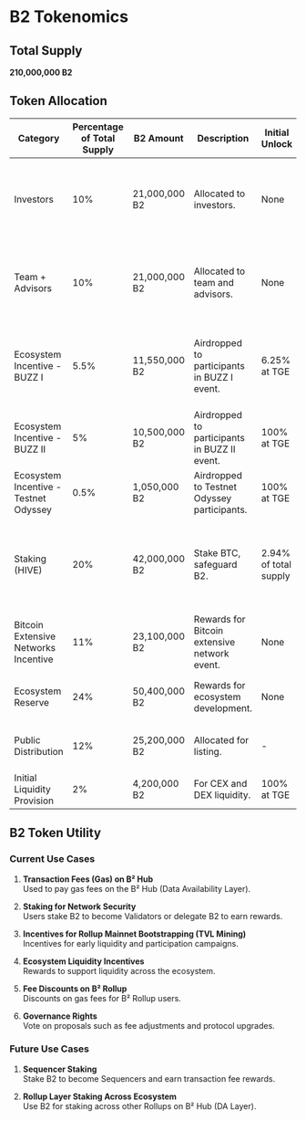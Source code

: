 
# B2 Tokenomics

## Total Supply
**210,000,000 B2**

## Token Allocation

| Category                             | Percentage of Total Supply | B2 Amount         | Description                                                              | Initial Unlock        | Release Schedule                                       |
|--------------------------------------|-----------------------------|-------------------|---------------------------------------------------------------------------|------------------------|--------------------------------------------------------|
| Investors                            | 10%                         | 21,000,000 B2     | Allocated to investors.                                                   | None                   | Cliff: 12 months; Linear Monthly Release: 25 months    |
| Team + Advisors                      | 10%                         | 21,000,000 B2     | Allocated to team and advisors.                                           | None                   | Cliff: 12 months; Linear Monthly Release: 36 months    |
| Ecosystem Incentive - BUZZ I         | 5.5%                        | 11,550,000 B2     | Airdropped to participants in BUZZ I event.                               | 6.25% at TGE           | Remaining over 4 months: 50%, 25%, 12.5%, 6.25%        |
| Ecosystem Incentive - BUZZ II        | 5%                          | 10,500,000 B2     | Airdropped to participants in BUZZ II event.                              | 100% at TGE            | -                                                      |
| Ecosystem Incentive - Testnet Odyssey| 0.5%                        | 1,050,000 B2      | Airdropped to Testnet Odyssey participants.                               | 100% at TGE            | -                                                      |
| Staking (HIVE)                       | 20%                         | 42,000,000 B2     | Stake BTC, safeguard B2.                                                  | 2.94% of total supply  | Validator node reward & BTC staking reward; LMR: 96 months |
| Bitcoin Extensive Networks Incentive | 11%                         | 23,100,000 B2     | Rewards for Bitcoin extensive network event.                              | None                   | Cliff: 6 months; LMR: 34 months                         |
| Ecosystem Reserve                    | 24%                         | 50,400,000 B2     | Rewards for ecosystem development.                                        | None                   | Cliff: 6 months; LMR: 47 months                         |
| Public Distribution                  | 12%                         | 25,200,000 B2     | Allocated for listing.                                                    | -                      | Released according to actual needs                     |
| Initial Liquidity Provision          | 2%                          | 4,200,000 B2      | For CEX and DEX liquidity.                                                | 100% at TGE            | -                                                      |

## B2 Token Utility

### Current Use Cases

1. **Transaction Fees (Gas) on B² Hub**  
   Used to pay gas fees on the B² Hub (Data Availability Layer).

2. **Staking for Network Security**  
   Users stake B2 to become Validators or delegate B2 to earn rewards.

3. **Incentives for Rollup Mainnet Bootstrapping (TVL Mining)**  
   Incentives for early liquidity and participation campaigns.

4. **Ecosystem Liquidity Incentives**  
   Rewards to support liquidity across the ecosystem.

5. **Fee Discounts on B² Rollup**  
   Discounts on gas fees for B² Rollup users.

6. **Governance Rights**  
   Vote on proposals such as fee adjustments and protocol upgrades.

### Future Use Cases

1. **Sequencer Staking**  
   Stake B2 to become Sequencers and earn transaction fee rewards.

2. **Rollup Layer Staking Across Ecosystem**  
   Use B2 for staking across other Rollups on B² Hub (DA Layer).

